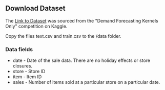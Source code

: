 ## Download Dataset

The [Link to Dataset](https://www.kaggle.com/competitions/demand-forecasting-kernels-only/overview) was sourced from the "Demand Forecasting Kernels Only" competition on Kaggle.

Copy the files text.csv and train.csv to the /data folder.

### Data fields

- date - Date of the sale data. There are no holiday effects or store closures.
- store - Store ID
- item - Item ID
- sales - Number of items sold at a particular store on a particular date.
